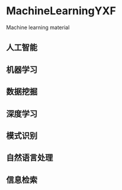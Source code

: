 # MachineLearningYXF
Machine learning material

## 人工智能  
## 机器学习  
## 数据挖掘 
## 深度学习  
## 模式识别  
## 自然语言处理  
## 信息检索
